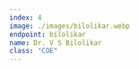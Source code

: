 ```yaml
---
index: 4
image: ./images/bilolikar.webp
endpoint: bilolikar
name: Dr. V S Bilolikar
class: "COE"
---
```

